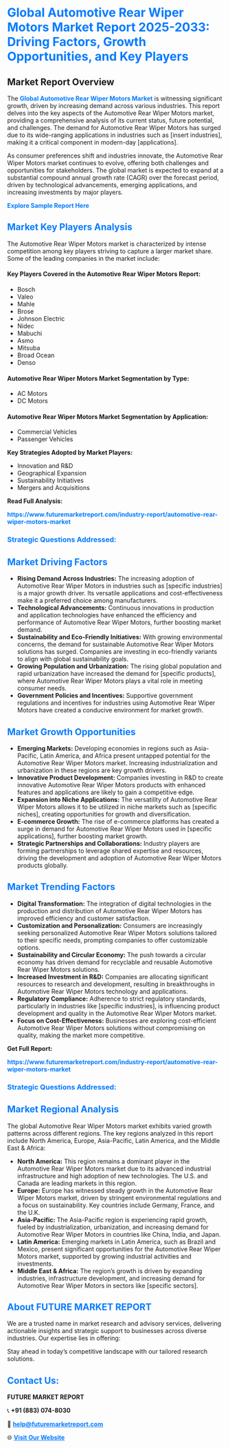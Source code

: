 <h1 style="color: #007BFF;">Global Automotive Rear Wiper Motors Market Report 2025-2033: Driving Factors, Growth Opportunities, and Key Players</h1>

<section id="overview">
<h2>Market Report Overview</h2>
<p>The <a href="https://www.futuremarketreport.com/industry-report/automotive-rear-wiper-motors-market" style="color: #007BFF; text-decoration: none;"><strong>Global Automotive Rear Wiper Motors Market</strong></a> is witnessing significant growth, driven by increasing demand across various industries. This report delves into the key aspects of the Automotive Rear Wiper Motors market, providing a comprehensive analysis of its current status, future potential, and challenges. The demand for Automotive Rear Wiper Motors has surged due to its wide-ranging applications in industries such as [insert industries], making it a critical component in modern-day [applications].</p>
<p>As consumer preferences shift and industries innovate, the Automotive Rear Wiper Motors market continues to evolve, offering both challenges and opportunities for stakeholders. The global market is expected to expand at a substantial compound annual growth rate (CAGR) over the forecast period, driven by technological advancements, emerging applications, and increasing investments by major players.</p>
</section>

<section id="overview">
<p><a href="https://www.futuremarketreport.com/request-sample/reportId=89530" style="color: #007BFF; text-decoration: none;"><strong>Explore Sample Report Here</strong></a></p>
</section>

<section id="key-players">
<h2 style="color: #007BFF;">Market Key Players Analysis</h2>
<p>The Automotive Rear Wiper Motors market is characterized by intense competition among key players striving to capture a larger market share. Some of the leading companies in the market include:</p>
<h4>Key Players Covered in the Automotive Rear Wiper Motors Report:</h4>
<ul><li>Bosch</li><li>Valeo</li><li>Mahle</li><li>Brose</li><li>Johnson Electric</li><li>Nidec</li><li>Mabuchi</li><li>Asmo</li><li>Mitsuba</li><li>Broad Ocean</li><li>Denso</li></ul>
<h4>Automotive Rear Wiper Motors Market Segmentation by Type:</h4>
<ul><li>AC Motors</li><li>DC Motors</li></ul>

<h4>Automotive Rear Wiper Motors Market Segmentation by Application:</h4>
<ul><li>Commercial Vehicles</li><li>Passenger Vehicles</li></ul>
<p><strong>Key Strategies Adopted by Market Players:</strong></p>
<ul>
<li>Innovation and R&D</li>
<li>Geographical Expansion</li>
<li>Sustainability Initiatives</li>
<li>Mergers and Acquisitions</li>
</ul>
</section>

<section>
<p><strong>Read Full Analysis: </strong></p><a href="https://www.futuremarketreport.com/industry-report/automotive-rear-wiper-motors-market" style="color: #007BFF; text-decoration: none;"><strong>https://www.futuremarketreport.com/industry-report/automotive-rear-wiper-motors-market</strong></a>
<h3 style="color: #007BFF;">Strategic Questions Addressed:</h3>
</section>

<section id="driving-factors">
<h2 style="color: #007BFF;">Market Driving Factors</h2>
<ul>
<li><strong>Rising Demand Across Industries:</strong> The increasing adoption of Automotive Rear Wiper Motors in industries such as [specific industries] is a major growth driver. Its versatile applications and cost-effectiveness make it a preferred choice among manufacturers.</li>
<li><strong>Technological Advancements:</strong> Continuous innovations in production and application technologies have enhanced the efficiency and performance of Automotive Rear Wiper Motors, further boosting market demand.</li>
<li><strong>Sustainability and Eco-Friendly Initiatives:</strong> With growing environmental concerns, the demand for sustainable Automotive Rear Wiper Motors solutions has surged. Companies are investing in eco-friendly variants to align with global sustainability goals.</li>
<li><strong>Growing Population and Urbanization:</strong> The rising global population and rapid urbanization have increased the demand for [specific products], where Automotive Rear Wiper Motors plays a vital role in meeting consumer needs.</li>
<li><strong>Government Policies and Incentives:</strong> Supportive government regulations and incentives for industries using Automotive Rear Wiper Motors have created a conducive environment for market growth.</li>
</ul>
</section>

<section id="growth-opportunities">
<h2 style="color: #007BFF;">Market Growth Opportunities</h2>
<ul>
<li><strong>Emerging Markets:</strong> Developing economies in regions such as Asia-Pacific, Latin America, and Africa present untapped potential for the Automotive Rear Wiper Motors market. Increasing industrialization and urbanization in these regions are key growth drivers.</li>
<li><strong>Innovative Product Development:</strong> Companies investing in R&D to create innovative Automotive Rear Wiper Motors products with enhanced features and applications are likely to gain a competitive edge.</li>
<li><strong>Expansion into Niche Applications:</strong> The versatility of Automotive Rear Wiper Motors allows it to be utilized in niche markets such as [specific niches], creating opportunities for growth and diversification.</li>
<li><strong>E-commerce Growth:</strong> The rise of e-commerce platforms has created a surge in demand for Automotive Rear Wiper Motors used in [specific applications], further boosting market growth.</li>
<li><strong>Strategic Partnerships and Collaborations:</strong> Industry players are forming partnerships to leverage shared expertise and resources, driving the development and adoption of Automotive Rear Wiper Motors products globally.</li>
</ul>
</section>

<section id="trending-factors">
<h2 style="color: #007BFF;">Market Trending Factors</h2>
<ul>
<li><strong>Digital Transformation:</strong> The integration of digital technologies in the production and distribution of Automotive Rear Wiper Motors has improved efficiency and customer satisfaction.</li>
<li><strong>Customization and Personalization:</strong> Consumers are increasingly seeking personalized Automotive Rear Wiper Motors solutions tailored to their specific needs, prompting companies to offer customizable options.</li>
<li><strong>Sustainability and Circular Economy:</strong> The push towards a circular economy has driven demand for recyclable and reusable Automotive Rear Wiper Motors solutions.</li>
<li><strong>Increased Investment in R&D:</strong> Companies are allocating significant resources to research and development, resulting in breakthroughs in Automotive Rear Wiper Motors technology and applications.</li>
<li><strong>Regulatory Compliance:</strong> Adherence to strict regulatory standards, particularly in industries like [specific industries], is influencing product development and quality in the Automotive Rear Wiper Motors market.</li>
<li><strong>Focus on Cost-Effectiveness:</strong> Businesses are exploring cost-efficient Automotive Rear Wiper Motors solutions without compromising on quality, making the market more competitive.</li>
</ul>
</section>

<section>
<p><strong>Get Full Report: </strong></p><a href="https://www.futuremarketreport.com/industry-report/automotive-rear-wiper-motors-market" style="color: #007BFF; text-decoration: none;"><strong>https://www.futuremarketreport.com/industry-report/automotive-rear-wiper-motors-market</strong></a>
<h3 style="color: #007BFF;">Strategic Questions Addressed:</h3>
</section>


<section id="regional-analysis">
<h2 style="color: #007BFF;">Market Regional Analysis</h2>
<p>The global Automotive Rear Wiper Motors market exhibits varied growth patterns across different regions. The key regions analyzed in this report include North America, Europe, Asia-Pacific, Latin America, and the Middle East & Africa:</p>
<ul>
<li><strong>North America:</strong> This region remains a dominant player in the Automotive Rear Wiper Motors market due to its advanced industrial infrastructure and high adoption of new technologies. The U.S. and Canada are leading markets in this region.</li>
<li><strong>Europe:</strong> Europe has witnessed steady growth in the Automotive Rear Wiper Motors market, driven by stringent environmental regulations and a focus on sustainability. Key countries include Germany, France, and the U.K.</li>
<li><strong>Asia-Pacific:</strong> The Asia-Pacific region is experiencing rapid growth, fueled by industrialization, urbanization, and increasing demand for Automotive Rear Wiper Motors in countries like China, India, and Japan.</li>
<li><strong>Latin America:</strong> Emerging markets in Latin America, such as Brazil and Mexico, present significant opportunities for the Automotive Rear Wiper Motors market, supported by growing industrial activities and investments.</li>
<li><strong>Middle East & Africa:</strong> The region’s growth is driven by expanding industries, infrastructure development, and increasing demand for Automotive Rear Wiper Motors in sectors like [specific sectors].</li>
</ul>
</section>

<footer>
<h2 style="color: #007BFF;">About FUTURE MARKET REPORT</h2>
<p>We are a trusted name in market research and advisory services, delivering actionable insights and strategic support to businesses across diverse industries. Our expertise lies in offering:</p>

<p>Stay ahead in today’s competitive landscape with our tailored research solutions.</p>

<h2 style="color: #007BFF;">Contact Us:</h2>
<p><strong>FUTURE MARKET REPORT</strong></p>
<p>📞 <strong>+91 (883) 074-8030</strong></p>
<p>📧 <strong><a href="mailto:help@futuremarketreport.com" style="color: #007BFF;">help@futuremarketreport.com</a></strong></p>
<p>🌐 <strong><a href="https://www.futuremarketreport.com/" style="color: #007BFF;">Visit Our Website</a></strong></p>
</footer>